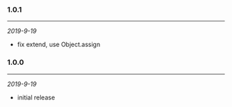 ### 1.0.1
---
*2019-9-19*
- fix extend, use Object.assign

### 1.0.0
---
*2019-9-19*

- initial release
